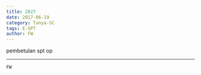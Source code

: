 ```yaml
---
title: 2827
date: 2017-06-19
category: Tanya-SC
tags: E-SPT
author: FW
---
```


pembetulan spt op

---



`FW`

